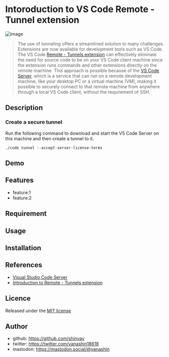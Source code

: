 # Intoroduction to VS Code Remote - Tunnel extension

![image](https://github.com/shinyay/remote-workspace-for-vscode/assets/3072734/0d7873cf-76a5-4ace-9ef8-761362c76e25)

> The use of tunneling offers a streamlined solution to many challenges. Extensions are now available for development tools such as VS Code. The VS Code [Remote - Tunnels extension](https://marketplace.visualstudio.com/items?itemName=ms-vscode.remote-server) can effectively eliminate the need for source code to be on your VS Code client machine since the extension runs commands and other extensions directly on the remote machine. This approach is possible because of the [VS Code Server](https://code.visualstudio.com/docs/remote/vscode-server), which is a service that can run on a remote development machine, like your desktop PC or a virtual machine (VM), making it possible to securely connect to that remote machine from anywhere through a local VS Code client, without the requirement of SSH.

## Description

### Create a secure tunnel

Run the following command to download and start the VS Code Server on this machine and then create a tunnel to it.

```shell
./code tunnel --accept-server-license-terms
```

## Demo

## Features

- feature:1
- feature:2

## Requirement

## Usage

## Installation

## References

- [Visual Studio Code Server](https://code.visualstudio.com/docs/remote/vscode-server)
- [Introduction to Remote - Tunnels extension](https://learn.microsoft.com/en-us/training/modules/create-tunnel/)

## Licence

Released under the [MIT license](https://gist.githubusercontent.com/shinyay/56e54ee4c0e22db8211e05e70a63247e/raw/34c6fdd50d54aa8e23560c296424aeb61599aa71/LICENSE)

## Author

- github: <https://github.com/shinyay>
- twitter: <https://twitter.com/yanashin18618>
- mastodon: <https://mastodon.social/@yanashin>
